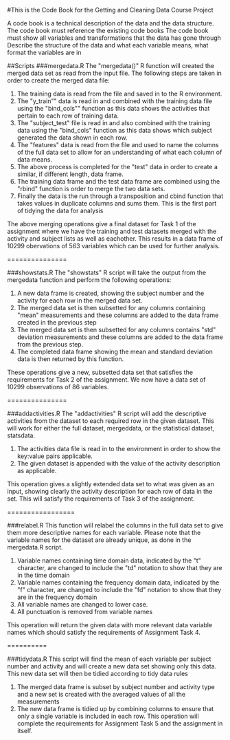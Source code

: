 #This is the Code Book for the Getting and Cleaning Data Course Project

A code book is a technical description of the data and the data structure.
The code book must reference the existing code books
The code book must show all variables and transformations that the data has gone through
Describe the structure of the data and what each variable means, what format the variables are in

##Scripts
###mergedata.R
The "mergedata()" R function will created the merged data set as read from the input file. The following steps are taken in order to create the merged data file:

1. 	The training data is read from the file and saved in to the R environment. 
2.	The "y_train"" data is read in and combined with the training data file using the "bind_cols"" function as this data shows the activities that pertain to each row of training data.
3.	The "subject_test" file is read in and also combined with the training data using the "bind_cols" function as this data shows which subject generated the data shown in each row.
4.	The "features" data is read from the file and used to name the columns of the full data set to allow for an understanding of what each column of data means.
5.	The above process is completed for the "test" data in order to create a similar, if different length, data frame.
6.	The training data frame and the test data frame are combined using the "rbind" function is order to merge the two data sets.
7.	Finally the data is the run through a transposition and cbind function that takes values in duplicate columns and sums them. This is the first part of tidying the data for analysis

The above merging operations give a final dataset for Task 1 of the assignment where we have the training and test datasets merged with the activity and subject lists as well as eachother. This results in a data frame of 10299 obervations of 563 variables which can be used for further analysis.

===============

###showstats.R
The "showstats" R script will take the output from the mergedata function and perform the following operations:
1.  A new data frame is created, showing the subject number and the activity for each row in the merged data set.
2.  The merged data set is then subsetted for any columns containing "mean" measurements and these columns are added to the data frame created in the previous step
3.  The merged data set is then subsetted for any columns contains "std" deviation measurements and these columns are added to the data frame from the previous step.
4.  The completed data frame showing the mean and standard deviation data is then returned by this function.

These operations give a new, subsetted data set that satisfies the requirements for Task 2 of the assignment. We now have a data set of 10299 observations of 86 variables.

===============

###addactivities.R
The "addactivities" R script will add the descriptive activities from the dataset to each required row in the given dataset. This will work for either the full dataset, mergeddata, or the statistical dataset, statsdata.
1.  The activities data file is read in to the environment in order to show the key:value pairs applicable.
2.  The given dataset is appended with the value of the activity description as applicable.

This operation gives a slightly extended data set to what was given as an input, showing clearly the activity description for each row of data in the set. This will satisfy the requirements of Task 3 of the assignment.

=================

###relabel.R
This function will relabel the columns in the full data set to give them more descriptive names for each variable.
Please note that the variable names for the dataset are already unique, as done in the mergedata.R script.
1.  Variable names containing time domain data, indicated by the "t" character, are changed to include the "td" notation to show that they are in the time domain
2.  Variable names containing the frequency domain data, indicated by the "f" character, are changed to include the "fd" notation to show that they are in the frequency domain
3.  All variable names are changed to lower case.
4.  All punctuation is removed from variable names

This operation will return the given data with more relevant data variable names which should satisfy the requirements of Assignment Task 4.

==========

###tidydata.R
This script will find the mean of each variable per subject number and activity and will create a new data set showing only this data. This new data set will then be tidied according to tidy data rules
1.  The merged data frame is subset by subject number and activity type and a new set is created with the averaged values of all the measurements
2.  The new data frame is tidied up by combining columns to ensure that only a single variable is included in each row.
This operation will complete the requirements for Assignment Task 5 and the assignment in itself.
